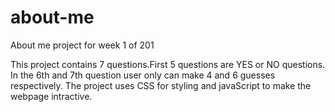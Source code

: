 # about-me
About me project for week 1 of 201

This project contains 7 questions.First 5 questions are YES or NO questions. In the 6th and 7th question user only can make 4 and 6 guesses respectively.
The project uses CSS for styling and javaScript to make the webpage intractive.
 
